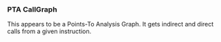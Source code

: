 ### PTA CallGraph

This appears to be a Points-To Analysis Graph.  It gets indirect and direct calls
from a given instruction.

